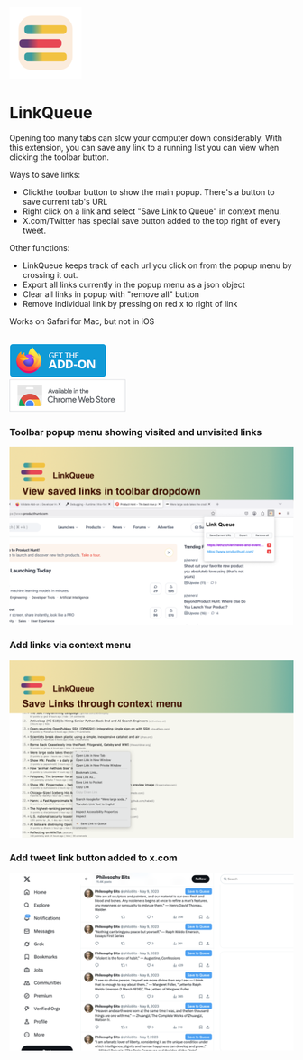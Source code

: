 ![Icon](https://github.com/jeffkeeling/link-queue/blob/master/chrome/icons/icon128.png)

# LinkQueue

Opening too many tabs can slow your computer down considerably.
With this extension, you can save any link to a running list you can view when clicking the toolbar button.

Ways to save links:

- Clickthe toolbar button to show the main popup. There's a button to save current tab's URL
- Right click on a link and select "Save Link to Queue" in context menu.
- X.com/Twitter has special save button added to the top right of every tweet.

Other functions:

- LinkQueue keeps track of each url you click on from the popup menu by crossing it out.
- Export all links currently in the popup menu as a json object
- Clear all links in popup with "remove all" button
- Remove individual link by pressing on red x to right of link

Works on Safari for Mac, but not in iOS

<br />

<a href="https://addons.mozilla.org/en-US/firefox/addon/linkqueue/" target="_blank">
	<img src="https://github.com/jeffkeeling/link-queue/blob/master/webstores/firefox.png?raw=true" 
	width="172" height="60">
</a>

<br />

<a href="https://chromewebstore.google.com/detail/fggcpgfpahahbfgkalbjidpigbbijcac?utm_source=item-share-cb" target="_blank">
	<img src="https://github.com/jeffkeeling/link-queue/blob/master/webstores/chrome.png?raw=true" width="206" height="58">
</a>

<br />

### Toolbar popup menu showing visited and unvisited links

![alt text](https://github.com/jeffkeeling/link-queue/blob/master/screenshots/firefox/firefox-visited.png 'extension context menu')

### Add links via context menu

![alt text](https://github.com/jeffkeeling/link-queue/blob/master/screenshots/firefox/firefox-context.png 'extension context menu')

### Add tweet link button added to x.com

![alt text](https://github.com/jeffkeeling/link-queue/blob/master/screenshots/xcom.png 'extension used on x.com')
